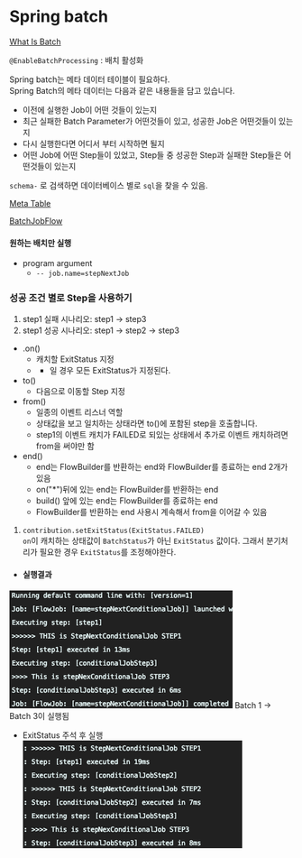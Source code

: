 # Spring batch

[What Is Batch](https://github.com/jojoldu/spring-batch-in-action/blob/master/1_%EB%B0%B0%EC%B9%98%EB%9E%80.md)

`@EnableBatchProcessing` : 배치 활성화   

Spring batch는 메타 데이터 테이블이 필요하다.   
Spring Batch의 메타 데이터는 다음과 같은 내용들을 담고 있습니다.

- 이전에 실행한 Job이 어떤 것들이 있는지
- 최근 실패한 Batch Parameter가 어떤것들이 있고, 성공한 Job은 어떤것들이 있는지
- 다시 실행한다면 어디서 부터 시작하면 될지
- 어떤 Job에 어떤 Step들이 있었고, Step들 중 성공한 Step과 실패한 Step들은 어떤것들이 있는지   

`schema-` 로 검색하면 데이터베이스 별로 `sql`을 찾을 수 있음.


[Meta Table](https://github.com/jojoldu/spring-batch-in-action/blob/master/3_%EB%A9%94%ED%83%80%ED%85%8C%EC%9D%B4%EB%B8%94%EC%97%BF%EB%B3%B4%EA%B8%B0.md)


[BatchJobFlow](https://github.com/jojoldu/spring-batch-in-action/blob/master/4_BATCH_JOB_FLOW.md)   

#### 원하는 배치만 실행
- program argument
    - `-- job.name=stepNextJob`

### 성공 조건 별로 Step을 사용하기

1. step1 실패 시나리오: step1 -> step3   
2. step1 성공 시나리오: step1 -> step2 -> step3

- .on()
    - 캐치할 ExitStatus 지정
    - * 일 경우 모든 ExitStatus가 지정된다.
- to()
    - 다음으로 이동할 Step 지정
- from()
    - 일종의 이벤트 리스너 역할
    - 상태값을 보고 일치하는 상태라면 to()에 포함된 step을 호출합니다.
    - step1의 이벤트 캐치가 FAILED로 되있는 상태에서 추가로 이벤트 캐치하려면 from을 써야만 함
- end()
    - end는 FlowBuilder를 반환하는 end와 FlowBuilder를 종료하는 end 2개가 있음
    - on("*")뒤에 있는 end는 FlowBuilder를 반환하는 end
    - build() 앞에 있는 end는 FlowBuilder를 종료하는 end
    - FlowBuilder를 반환하는 end 사용시 계속해서 from을 이어갈 수 있음

1. `contribution.setExitStatus(ExitStatus.FAILED)`   
`on`이 캐치하는 상태값이 `BatchStatus`가 아닌 `ExitStatus` 값이다.
그래서 분기처리가 필요한 경우 `ExitStatus`를 조정해야한다.

- #### 실행결과   
![img](./images/conditional.png)
Batch 1 -> Batch 3이 실행됨

- ExitStatus 주석 후 실행   
![img](./images/conditional2.png)